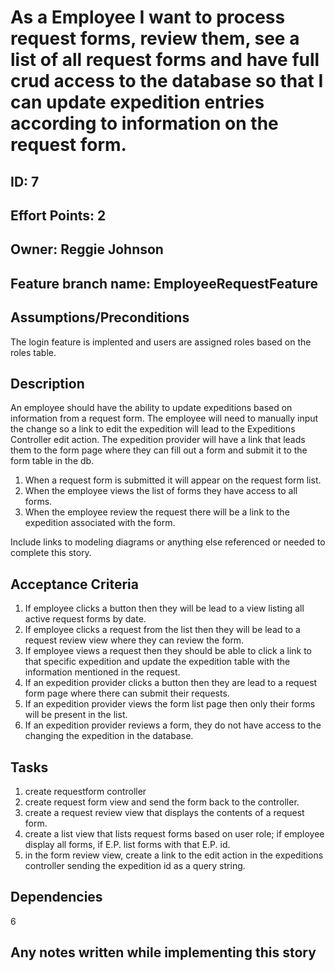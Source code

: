 # As a Employee I want to process request forms, review them, see a list of all request forms and have full crud access to the database so that I can update expedition entries according to information on the request form.

## ID: 7
## Effort Points: 2
## Owner: Reggie Johnson
## Feature branch name: EmployeeRequestFeature

## Assumptions/Preconditions
The login feature is implented and users are assigned roles based on the roles table.


## Description
An employee should have the ability to update expeditions based on information from a request form. The employee will need to manually input the change so a link to edit the expedition will lead to the Expeditions Controller edit action. The expedition provider will have a link that leads them to the form page where they can fill out a form and submit it to the form table in the db. 

1. When a request form is submitted it will appear on the request form list.
2. When the employee views the list of forms they have access to all forms.
3. When the employee review the request there will be a link to the expedition associated with the form.

Include links to modeling diagrams or anything else referenced or needed to complete this story.

## Acceptance Criteria

1. If employee clicks a button then they will be lead to a view listing all active request forms by date.
2. If employee clicks a request from the list then they will be lead to a request review view where they can review the form.
3. If employee views a request then they should be able to click a link to that specific expedition and update the expedition table with the information mentioned in the request.
4. If an expedition provider clicks a button then they are lead to a request form page where there can submit their requests.
4. If an expedition provider views the form list page then only their forms will be present in the list.
6. If an expedition provider reviews a form, they do not have access to the changing the expedition in the database.

## Tasks
1. create requestform controller
2. create request form view and send the form back to the controller.
3. create a request review view that displays the contents of a request form.
4. create a  list view that lists request forms based on user role; if employee display all forms, if E.P. list forms with that E.P. id.
5. in the form review view, create a link to the edit action in the expeditions controller sending the expedition id as a query string. 

## Dependencies
6

## Any notes written while implementing this story